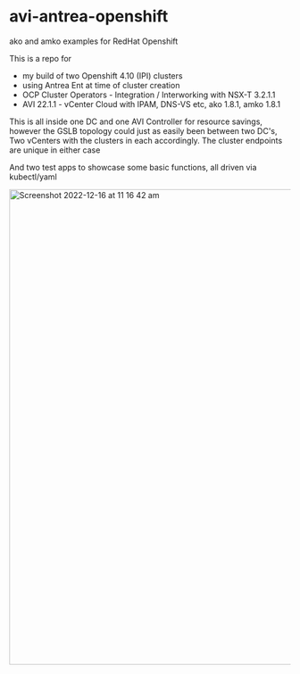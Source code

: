 # avi-antrea-openshift
ako and amko examples for RedHat Openshift

This is a repo for 
- my build of two Openshift 4.10 (IPI) clusters
- using Antrea Ent at time of cluster creation
- OCP Cluster Operators - Integration / Interworking with NSX-T 3.2.1.1
- AVI 22.1.1 - vCenter Cloud with IPAM, DNS-VS etc, ako 1.8.1, amko 1.8.1

This is all inside one DC and one AVI Controller for resource savings, however the GSLB topology could just as easily been between two DC's, Two vCenters with the clusters in each accordingly. The cluster endpoints are unique in either case

And two test apps to showcase some basic functions, all driven via kubectl/yaml


<img width="852" alt="Screenshot 2022-12-16 at 11 16 42 am" src="https://user-images.githubusercontent.com/67136481/207993547-fb147d51-618f-42f7-9bdb-40578ef8a6fa.png">
